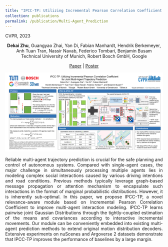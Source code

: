 ```yaml
---
title: "IPCC-TP: Utilizing Incremental Pearson Correlation Coefficient for Joint Multi-Agent Trajectory Prediction"
collection: publications
permalink: /publication/Multi-Agent_Prediction
---
```


CVPR, 2023

<center>
<b>Dekai Zhu</b>, Guangyao Zhai, Yan Di, Fabian Manhardt, Hendrik Berkemeyer, <br /> 
Anh Tuan Tran, Nassir Navab, Federico Tombari, Benjamin Busam <br />
Technical University of Munich, Robert Bosch GmbH, Google
</center>

<p align="center">
  <a href="https://openaccess.thecvf.com/content/CVPR2023/html/Zhu_IPCC-TP_Utilizing_Incremental_Pearson_Correlation_Coefficient_for_Joint_Multi-Agent_Trajectory_CVPR_2023_paper.html">Paper</a> | 
  <a href="https://cvpr.thecvf.com/virtual/2023/poster/22669">Poster</a>
</p>

<p align="center">
  <img src="../images/cvpr23_poster_dekaizhu.png" alt="shape" />
</p>


<p align = "justify"> 
Reliable multi-agent trajectory prediction is crucial for the safe planning and control of autonomous systems. Compared with single-agent cases, the major challenge in simultaneously processing multiple agents lies in modeling complex social interactions caused by various driving intentions and road conditions. Previous methods typically leverage graph-based message propagation or attention mechanism to encapsulate such interactions in the format of marginal probabilistic distributions. However, it is inherently sub-optimal. In this paper, we propose IPCC-TP, a novel relevance-aware module based on Incremental Pearson Correlation Coefficient to improve multi-agent interaction modeling. IPCC-TP learns pairwise joint Gaussian Distributions through the tightly-coupled estimation of the means and covariances according to interactive incremental movements. Our module can be conveniently embedded into existing multi-agent prediction methods to extend original motion distribution decoders. Extensive experiments on nuScenes and Argoverse 2 datasets demonstrate that IPCC-TP improves the performance of baselines by a large margin.
</p>